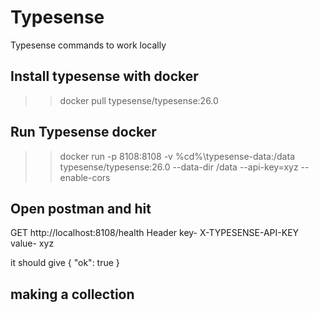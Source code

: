 # Typesense
Typesense commands to work locally

## Install typesense with docker
>> docker pull typesense/typesense:26.0

## Run Typesense docker
>> docker run -p 8108:8108 -v %cd%\typesense-data:/data typesense/typesense:26.0 --data-dir /data --api-key=xyz --enable-cors

## Open postman and hit
GET http://localhost:8108/health
Header key- X-TYPESENSE-API-KEY value- xyz

it should give 
{
    "ok": true
}

## making a collection


